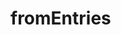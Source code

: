 # fromEntries

<!-- TODO-START
TODO: Fill short description here.

## Type signature

TODO: Fill type signature down below.

```
any ⇒ any
```

## Examples

TODO: List at least one example down below.

```javascript
fromEntries(); // ⇒ TODO
```

## Questions

TODO: List questions that may this function answers.
TODO-END -->
